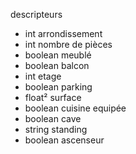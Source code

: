 descripteurs
- int arrondissement
- int nombre de pièces
- boolean meublé
- boolean balcon
- int etage
- boolean parking
- float² surface
- boolean cuisine equipée
- boolean cave
- string standing
- boolean ascenseur